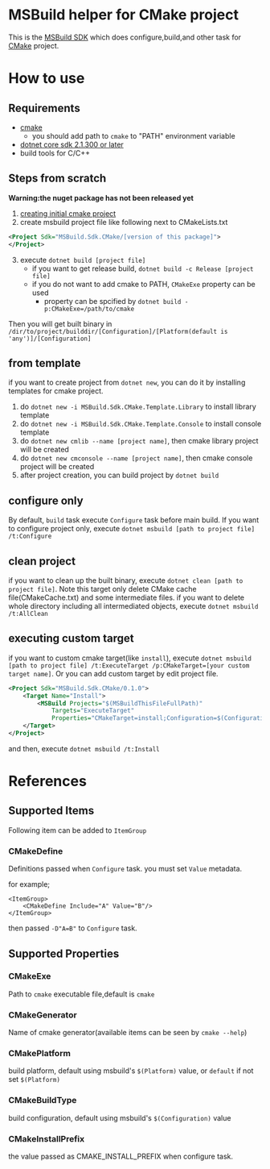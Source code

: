 # MSBuild helper for CMake project

This is the [MSBuild SDK](https://docs.microsoft.com/en-us/visualstudio/msbuild/how-to-use-project-sdk?view=vs-2019) which does configure,build,and other task for [CMake](https://cmake.org) project.

# How to use

## Requirements

* [cmake](https://cmake.org)
    * you should add path to `cmake` to "PATH" environment variable
* [dotnet core sdk 2.1.300 or later](https://dotnet.microsoft.com/download)
* build tools for C/C++

## Steps from scratch

**Warning:the nuget package has not been released yet**

1. [creating initial cmake project](https://cmake.org/cmake-tutorial/)
2. create msbuild project file like following next to CMakeLists.txt
```xml
<Project Sdk="MSBuild.Sdk.CMake/[version of this package]">
</Project>
```
3. execute `dotnet build [project file]`
    * if you want to get release build, `dotnet build -c Release [project file]`
    * if you do not want to add cmake to PATH, `CMakeExe` property can be used
        * property can be spcified by `dotnet build -p:CMakeExe=/path/to/cmake`

Then you will get built binary in `/dir/to/project/builddir/[Configuration]/[Platform(default is 'any')]/[Configuration]`

## from template

if you want to create project from `dotnet new`, you can do it by installing templates for cmake project.

1. do `dotnet new -i MSBuild.Sdk.CMake.Template.Library` to install library template
2. do `dotnet new -i MSBuild.Sdk.CMake.Template.Console` to install console template
3. do `dotnet new cmlib --name [project name]`, then cmake library project will be created
4. do `dotnet new cmconsole --name [project name]`, then cmake console project will be created
5. after project creation, you can build project by `dotnet build`

## configure only

By default, `build` task execute `Configure` task before main build.
If you want to configure project only, execute `dotnet msbuild [path to project file] /t:Configure`

## clean project

if you want to clean up the built binary, execute `dotnet clean [path to project file]`.
Note this target only delete CMake cache file(CMakeCache.txt) and some intermediate files.
if you want to delete whole directory including all intermediated objects, execute `dotnet msbuild /t:AllClean`

## executing custom target

if you want to custom cmake target(like `install`), execute `dotnet msbuild [path to project file] /t:ExecuteTarget /p:CMakeTarget=[your custom target name]`.
Or you can add custom target by edit project file.

```xml
<Project Sdk="MSBuild.Sdk.CMake/0.1.0">
    <Target Name="Install">
        <MSBuild Projects="$(MSBuildThisFileFullPath)" 
            Targets="ExecuteTarget" 
            Properties="CMakeTarget=install;Configuration=$(Configuration);Platform=$(Platform)"/>
    </Target>
</Project>
```

and then, execute `dotnet msbuild /t:Install`

# References

## Supported Items

Following item can be added to `ItemGroup`

### CMakeDefine

Definitions passed when `Configure` task.
you must set `Value` metadata.

for example;

```
<ItemGroup>
    <CMakeDefine Include="A" Value="B"/>
</ItemGroup>
```

then passed `-D"A=B"` to `Configure` task.

## Supported Properties

### CMakeExe

Path to `cmake` executable file,default is `cmake`

### CMakeGenerator

Name of cmake generator(available items can be seen by `cmake --help`)

### CMakePlatform

build platform, default using msbuild's `$(Platform)` value, or `default` if not set `$(Platform)`

### CMakeBuildType

build configuration, default using msbuild's `$(Configuration)` value

### CMakeInstallPrefix

the value passed as CMAKE_INSTALL_PREFIX when configure task.